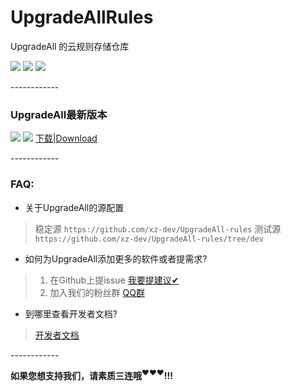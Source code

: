 # UpgradeAllRules
UpgradeAll 的云规则存储仓库

![](https://img.shields.io/github/stars/xz-dev/UpgradeAll-rules.svg) ![](https://img.shields.io/github/forks/xz-dev/UpgradeAll-rules.svg)  ![](https://img.shields.io/github/issues/xz-dev/UpgradeAll-rules.svg)​

​------------

### UpgradeAll最新版本
![](https://img.shields.io/github/tag/xz-dev/UpgradeAll.svg) ![](https://img.shields.io/github/release/xz-dev/UpgradeAll.svg)
[下载|Download](https://github.com/xz-dev/UpgradeAll/releases)

​------------

### FAQ:​
* 关于UpgradeAll的源配置​
> 稳定源
> `https://github.com/xz-dev/UpgradeAll-rules`
> 测试源
> `https://github.com/xz-dev/UpgradeAll-rules/tree/dev`

* 如何为UpgradeAll添加更多的软件或者提需求?
> 1. 在Github上提issue
> [我要提建议✔](https://github.com/xz-dev/UpgradeAll-rules/issues)
> 2. 加入我们的粉丝群
> [QQ群](https://jq.qq.com/?_wv=1027&k=5NC9Q9h)

* 到哪里查看开发者文档?
>[开发者文档](https://xzos.net/upgradeall-developer-documentation)

​------------

**如果您想支持我们，请素质三连哦<sup>❤️❤️❤️</sup>!!!**
